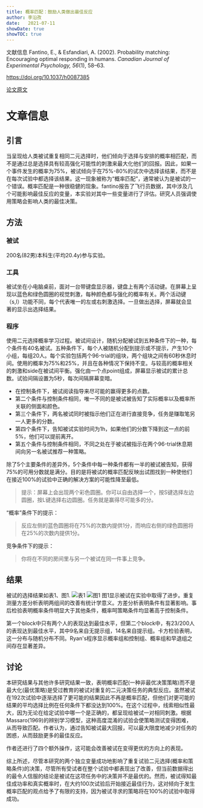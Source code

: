 ```yaml
---
title: 概率匹配：鼓励人类做出最佳反应
author: 李沿孜
date:   2021-07-11
showDate: true 
showTOC: true
---
```

文献信息 Fantino, E., & Esfandiari, A. (2002). Probability matching: Encouraging optimal responding in humans. *Canadian Journal of Experimental Psychology, 56*(1), 58–63. 

https://doi.org/10.1037/h0087385 

[论文原文](../Source_Files/2021-07-11-LYZ1.pdf)

# 文章信息
## 引言
当呈现给人类被试重复相同二元选择时，他们倾向于选择与安排的概率相匹配，而不是通过总是选择具有较高强化可能性的刺激来最大化他们的回报。因此，如果一个事件发生的概率为75%，被试倾向于在75%-80%的试次中选择该结果，而不是在每次试验中都选择该结果。这一现象被称为“概率匹配”，通常被认为是被试的一个错误。概率匹配是一种很稳健的现象。fantino报告了飞行员数据，其中涉及几个可能影响最佳反应的变量，本实验对其中一些变量进行了评估。研究人员强调使用策略会影响人类的最佳决策。

## 方法
### 被试
200名(82男)本科生(平均20.4y)参与实验。

### 工具
被试坐在小电脑桌前，面对一台带键盘显示器，键盘上有两个活动键。在屏幕上呈现以蓝色和绿色圆圈的视觉刺激，每种颜色都与强化的概率有关。两个活动键（s,l）功能不同，每个代表唯一的左或右刺激选择。一旦做出选择，屏幕就会显著的显示出选择结果。

### 程序
使用二元选择概率学习过程。被试间设计，随机分配被试到五种条件下的一种，每个条件有40名被试。五种条件下，每个人被随机分配到提示或不提示，产生10个小组，每组20人。每个实验包括两个96-trial的组块，两个组块之间有60秒休息时间。使用的概率为75%和25%，并且在各种情况下保持不变。与较高的概率相关的刺激和side在被试间平衡。强化由一个点point组成，屏幕显示被试的累计总数。试验间隔设置为5秒，每次间隔屏幕变暗。

- 在控制条件下，被试阅读指导来尽可能的赢得更多的点数。
- 第二个条件与控制条件相同，唯一不同的是被试被告知了实际概率以及概率所关联的侧面和颜色。
- 第三个条件下，两名被试同时被指示他们正在进行直接竞争，任务是赚取笔另一人更多的分数。
- 第四个条件下，告知被试实验时间为1h，如果他们的分数下降到这一点的前5%，他们可以提前离开。
- 第五个条件与控制条件相同，不同之处在于被试被指示在两个96-trial休息期间向另一名被试推荐一种策略。

除了5个主要条件的差异外，5个条件中每一种条件都有一半的被试被告知，获得75%的可用分数就是满分。目的是将被试的概率匹配反映出试图找到一种使他们在接近100%的试验中正确的解决方案的可能性降至最低。

>提示：屏幕上会出现两个彩色圆圈。你可以自由选择一个，按S键选择左边圆圈，按L键选择右边圆圈。任务就是赢得尽可能多的分。

“概率”条件下的提示：
>反应左侧的蓝色圆圈将在75%的次数内提供1分，而响应右侧的绿色圆圈将在25%的次数内提供1分。

竞争条件下的提示：
>你将在不同的房间里与另一个被试在同一件事上竞争。


## 结果
被试的选择结果如表1、图1.
![表1](../Supporting_Information/2021-07-11-LYZ1-Table1.png) 
![图1](../Supporting_Information/2021-07-11-LYZ1-Fig1.png) 
图1显示被试在实验中取得了进步。重复测量方差分析表明两组间的改善有统计学意义。方差分析表明条件有显著影响。事后检验表明概率条件明显大于其他条件，概率呵策略条件均显著高于控制条件。

第一个block中只有两个人的表现达到最佳水平，但第二个block中，有23/200人的表现达到最佳水平，其中9名来自无提示组，14名来自提示组。卡方检验表明，这一分布与随机分布不同。Ryan's程序显示概率组和控制组、概率组和早退组之间存在显著差异。

## 讨论
本研究结果与其他许多研究结果一致，表明概率匹配(一种非最优决策策略)而不是最大化(最优策略)是受过教育的被试对重复的二元决策任务的典型反应。虽然被试在192次试验中逐渐选择了更可能的结果因此不再是概率匹配，但他们对更可能的结果的平均选择比例在任何条件下都没达到100%。在这个过程中，线索相似性最大，因为无论在给定试验中哪一个是正确的，都呈现给被试一对相同刺激。根据Massaro(1969)的辨别学习模型，这种高度混淆的试验会使策略测试变得困难，从而导致匹配。作者认为，通过告知被试最大回报，可以最大限度地减少对任务的困惑，从而鼓励更多的最佳反应。

作者还进行了四个额外操作，这可能会改善被试在变得更优的方向上的表现。

综上所述，尽管本研究的两个独立变量成功地影响了重复试验二元选择(概率和策略条件)的决策，尽管所有受试者在整个试验中都表现出了改善，但当前数据得出的最令人信服的结论是被试在这项任务中的决策并不是最优的。然而，被试得知最佳成功率和真实概率时，在大约100次试验后开始接近最佳行为，这对倾向于发生概率匹配的观点给予了有限的支持，因为被试寻求的策略将在100%的试验中取得成功。










